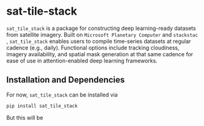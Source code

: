 # sat-tile-stack
`sat_tile_stack` is a package for constructing deep learning-ready datasets from satellite imagery.  Built on `Microsoft Planetary Computer` and `stackstac `, `sat_tile_stack` enables users to compile time-series datasets at regular cadence (e.g., daily).  Functional options include tracking cloudiness, imagery availability, and spatial mask generation at that same cadence for ease of use in attention-enabled deep learning frameworks.

## Installation and Dependencies
For now, `sat_tile_stack` can be installed via
```bash
pip install sat_tile_stack
```
But this will be
